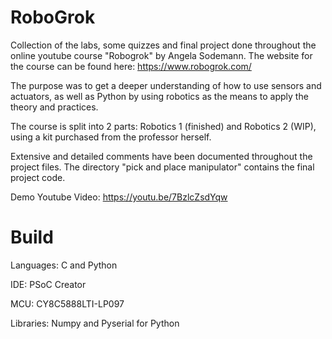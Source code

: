 # RoboGrok
Collection of the labs, some quizzes and final project done throughout the online youtube course "Robogrok" by Angela Sodemann.
The website for the course can be found here: https://www.robogrok.com/

The purpose was to get a deeper understanding of how to use sensors and actuators, as well as Python by using robotics as the means
to apply the theory and practices.

The course is split into 2 parts: Robotics 1 (finished) and Robotics 2 (WIP), using a kit purchased from the professor herself.

Extensive and detailed comments have been documented throughout the project files.
The directory "pick and place manipulator" contains the final project code.

Demo Youtube Video:
https://youtu.be/7BzlcZsdYqw

# Build
Languages: C and Python

IDE: PSoC Creator

MCU: CY8C5888LTI-LP097

Libraries: Numpy and Pyserial for Python
